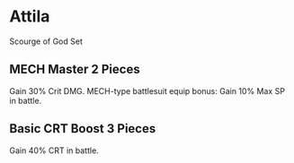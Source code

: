 # Attila

Scourge of God Set

## MECH Master 2 Pieces

Gain 30% Crit DMG. MECH-type battlesuit equip bonus: Gain 10% Max SP in battle.

## Basic CRT Boost 3 Pieces

Gain 40% CRT in battle.